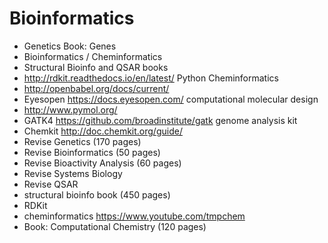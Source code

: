 #  Bioinformatics
-  Genetics Book: Genes
-  Bioinformatics / Cheminformatics
-  Structural Bioinfo and QSAR books
-  http://rdkit.readthedocs.io/en/latest/  Python Cheminformatics
-  http://openbabel.org/docs/current/ 
-  Eyesopen https://docs.eyesopen.com/ computational molecular design
-  http://www.pymol.org/ 
-  GATK4 https://github.com/broadinstitute/gatk  genome analysis kit
-  Chemkit http://doc.chemkit.org/guide/
-  Revise Genetics (170 pages)
-  Revise Bioinformatics (50 pages)
-  Revise Bioactivity Analysis (60 pages)
-  Revise Systems Biology
-  Revise QSAR
-  structural bioinfo book (450 pages)
-  RDKit
-  cheminformatics https://www.youtube.com/tmpchem 
-  Book: Computational Chemistry (120 pages)